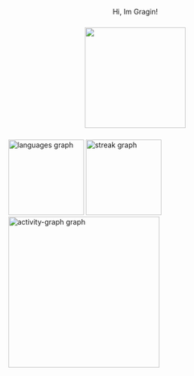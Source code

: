 <p align="center">Hi, Im Gragin!</p>

###

<div align="center">
  <img height="200" src="https://avatars.githubusercontent.com/u/113940755?v=4"  />
</div>

###

<img src="https://github-readme-stats.vercel.app/api/top-langs?username=GrayStuido&locale=en&hide_title=false&layout=compact&card_width=320&langs_count=5&theme=dracula&hide_border=false&order=2" height="150" alt="languages graph"  />
  <img src="https://streak-stats.demolab.com?user=GrayStuido&locale=en&mode=daily&theme=dracula&hide_border=false&border_radius=5&order=3" height="150" alt="streak graph"  />
  <img src="https://github-readme-activity-graph.vercel.app/graph?username=GrayStuido&radius=16&theme=react&area=true&order=5" height="300" alt="activity-graph graph"  />
</div>

